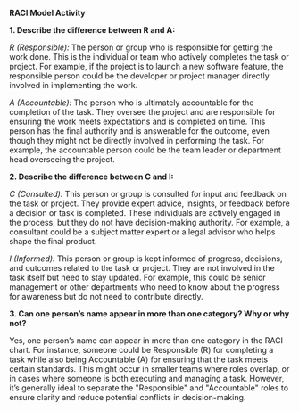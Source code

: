 **RACI Model Activity**

**1. Describe the difference between R and A:**

*R (Responsible):*
The person or group who is responsible for getting the work done. This is the individual or team who actively completes the task or project. For example, if the project is to launch a new software feature, the responsible person could be the developer or project manager directly involved in implementing the work.

*A (Accountable):*
The person who is ultimately accountable for the completion of the task. They oversee the project and are responsible for ensuring the work meets expectations and is completed on time. This person has the final authority and is answerable for the outcome, even though they might not be directly involved in performing the task. For example, the accountable person could be the team leader or department head overseeing the project.

**2. Describe the difference between C and I:**

*C (Consulted):*
This person or group is consulted for input and feedback on the task or project. They provide expert advice, insights, or feedback before a decision or task is completed. These individuals are actively engaged in the process, but they do not have decision-making authority. For example, a consultant could be a subject matter expert or a legal advisor who helps shape the final product.

*I (Informed):*
This person or group is kept informed of progress, decisions, and outcomes related to the task or project. They are not involved in the task itself but need to stay updated. For example, this could be senior management or other departments who need to know about the progress for awareness but do not need to contribute directly.

**3. Can one person’s name appear in more than one category? Why or why not?**

Yes, one person’s name can appear in more than one category in the RACI chart. For instance, someone could be Responsible (R) for completing a task while also being Accountable (A) for ensuring that the task meets certain standards. This might occur in smaller teams where roles overlap, or in cases where someone is both executing and managing a task. However, it’s generally ideal to separate the "Responsible" and "Accountable" roles to ensure clarity and reduce potential conflicts in decision-making.






